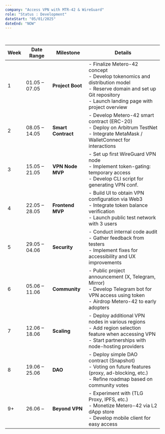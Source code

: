 ```yaml
---
company: "Access VPN with MTR-42 & WireGuard"
role: "Status : Development"
dateStart: "05/01/2025"
dateEnd: "NOW"
---
```

<br>

| **Week** | **Date Range**  | **Milestone**      | **Details**                                                                                                                                                                    |
| -------- | --------------- | ------------------ | ------------------------------------------------------------------------------------------------------------------------------------------------------------------------------ |
| 1   | 01.05 – 07.05   | **Project Boot**   | - Finalize Metero-42 concept <br> - Develop tokenomics and distribution model <br> - Reserve domain and set up Git repository <br> - Launch landing page with project overview |
| 2   | 08.05 – 14.05   | **Smart Contract** | - Develop Metero-42 smart contract (ERC-20) <br> - Deploy on Arbitrum TestNet <br> - Integrate MetaMask / WalletConnect for interactions                                       |
| 3   | 15.05 – 21.05   | **VPN Node MVP**   | - Set up first WireGuard VPN node <br> - Implement token-gating: temporary access <br> - Develop CLI script for generating VPN conf. |
|  4   | 22.05 – 28.05   | **Frontend MVP**   | - Build UI to obtain VPN configuration via Web3 <br> - Integrate token balance verification <br> - Launch public test network with 3 users             |
| 5   | 29.05 – 04.06   | **Security**       | - Conduct internal code audit <br> - Gather feedback from testers <br> - Implement fixes for accessibility and UX improvements                                                 |
| 6   | 05.06 – 11.06   | **Community**      | - Public project announcement (X, Telegram, Mirror) <br> - Develop Telegram bot for VPN access using token <br> - Airdrop Metero-42 to early adopters    |
| 7   | 12.06 – 18.06   | **Scaling**        | - Deploy additional VPN nodes in various regions <br> - Add region selection feature when accessing VPN <br> - Start partnerships with node-hosting providers                  |
|  8   | 19.06 – 25.06   | **DAO**            | - Deploy simple DAO contract (Snapshot) <br> - Voting on future features (proxy, ad-blocking, etc.) <br> - Refine roadmap based on community votes                             |
|  9+  | 26.06 –  | **Beyond VPN**     | - Experiment with (TLG Proxy, IPFS, etc.) <br> - Monetize Metero-42 via L2 dApp store <br> - Develop mobile client for easy access                                             |
